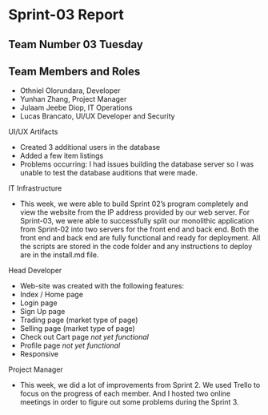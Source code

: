 # Sprint-03 Report

## Team Number 03 Tuesday

## Team Members and Roles

* Othniel Olorundara, Developer
* Yunhan Zhang, Project Manager
* Julaam Jeebe Diop, IT Operations
* Lucas Brancato, UI/UX Developer and Security

UI/UX Artifacts
* Created 3 additional users in the database
* Added a few item listings 
* Problems occurring: I had issues building the database server so I was unable to test the database auditions that were made.


IT Infrastructure
* This week, we were able to build Sprint 02’s program completely and view the website from the IP address provided by our web server. For Sprint-03, we were able to successfully split our monolithic application from Sprint-02 into two servers for the front end and back end. Both the front end and back end are fully functional and ready for deployment. All the scripts are stored in the code folder and any instructions to deploy are in the install.md file.

Head Developer
* Web-site was created with the following features:
* Index / Home page
* Login page
* Sign Up page
* Trading page (market type of page)
* Selling page (market type of page)
* Check out Cart page *not yet functional*
* Profile page *not yet functional*
* Responsive

Project Manager
* This week, we did a lot of improvements from Sprint 2. We used Trello to focus on the progress of each member. And I hosted two online meetings in order to figure out some problems during the Sprint 3.
